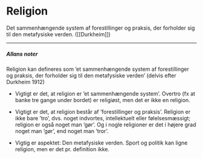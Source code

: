 # Religion
Det sammenhængende system af forestillinger og praksis, der forholder sig til den metafysiske verden. ([[Durkheim]])

---

##### Allans noter
Religion kan defineres som ’et sammenhængende system af forestillinger og praksis, der forholder sig til den metafysiske verden’ (delvis efter Durkheim 1912)

- Vigtigt er det, at religion er ’et sammenhængende system’. Overtro (fx at banke tre gange under bordet) er religiøst, men det er ikke en religion.

- Vigtigt er det, at religion består af ’forestillinger og praksis’. Religion er ikke bare ’tro’, dvs. noget indvortes, intellektuelt eller følelsesmæssigt; religion er også noget man ’gør’. Og i nogle religioner er det i højere grad noget man ’gør’, end noget man ’tror’.

- Vigtig er aspektet: Den metafysiske verden. Sport og politik kan ligne religion, men er det pr. definition ikke.